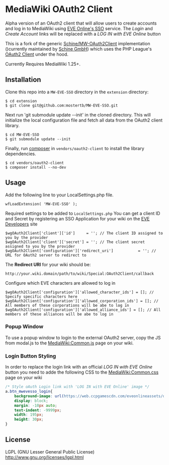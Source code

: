 # MediaWiki OAuth2 Client
Alpha version of an OAuth2 client that will allow users to create accounts and log in to MediaWiki using 
[EVE Online's SSO](https://eveonline-third-party-documentation.readthedocs.io/en/latest/sso/intro.html) service. The *Login*
and *Create Account* links will be replaced with a *LOG IN with EVE Online* button

This is a fork of the generic [Schine/MW-OAuth2Client](https://github.com/Schine/MW-OAuth2Client) implementation ()currently 
maintained by [Schine GmbH](https://www.star-made.org/)) which uses  the PHP League's [OAuth2 Client](https://github.com/thephpleague/oauth2-client)
under the hood.

Currently Requires MediaWiki 1.25+.

## Installation

Clone this repo into a `MW-EVE-SSO` directory in the `extension` directory:
```
$ cd extension
$ git clone git@github.com:mostertb/MW-EVE-SSO.git
```

Next run 'git submodule update --init' in the cloned directory. This will initialize the local configuration file and fetch all data from the OAuth2 client library.

```
$ cd MW-EVE-SSO
$ git submodule update --init
```


Finally, run [composer](https://getcomposer.org/) in `vendors/oauth2-client` to install the library dependencies.
```
$ cd vendors/oauth2-client
$ composer install --no-dev
```

## Usage

Add the following line to your LocalSettings.php file.

```
wfLoadExtension( 'MW-EVE-SSO' );
```

Required settings to be added to `LocalSettings.php`
You can  get a client ID and Secret by registering an SSO Application for your wiki on the [EVE Developers](https://developers.eveonline.com/) site 
```
$wgOAuth2Client['client']['id']     = ''; // The client ID assigned to you by the provider
$wgOAuth2Client['client']['secret'] = ''; // The client secret assigned to you by the provider
$wgOAuth2Client['configuration']['redirect_uri']           = ''; // URL for OAuth2 server to redirect to
```

The **Redirect URI** for your wiki should be:

```
http://your.wiki.domain/path/to/wiki/Special:OAuth2Client/callback
```

Configure which EVE characters are allowed to log in 

```
$wgOAuth2Client['configuration']['allowed_character_ids'] = []; // Specify specific characters here
$wgOAuth2Client['configuration']['allowed_corporation_ids'] = []; // All members of these corporations will be abe to log in
$wgOAuth2Client['configuration']['allowed_alliance_ids'] = []; // All members of these alliances will be abe to log in
```

### Popup Window
To use a popup window to login to the external OAuth2 server, copy the JS from modal.js to the [MediaWiki:Common.js](https://www.mediawiki.org/wiki/Manual:Interface/JavaScript) page on your wiki.

### Login Button Styling
In order to replace the login link with an official *LOG IN with EVE Online* button you need to adde the following CSS
to the [MediaWiki:Common.css](https://www.mediawiki.org/wiki/Manual:Interface/Stylesheets) page on your wiki

```CSS
/* Style oAuth Login link with 'LOG IN with EVE Online' image */
a.btn_mwevesso_login{
    background-image: url(https://web.ccpgamescdn.com/eveonlineassets/developers/eve-sso-login-black-small.png);
    display: block;
    margin: -10px auto;
    text-indent: -9999px;
    width: 195px;
    height: 30px;
}
```

## License
LGPL (GNU Lesser General Public License) http://www.gnu.org/licenses/lgpl.html
